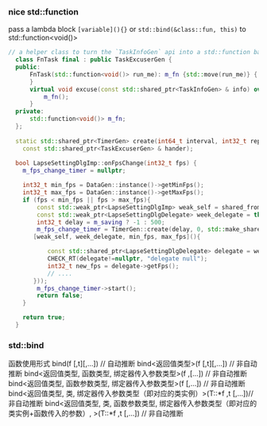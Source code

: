 ### nice std::function 
pass a lambda block `[variable](){}` or `std::bind(&class::fun, this)` to std::function<void()>  
  ```c++
  // a helper class to turn the `TaskInfoGen` api into a std::function based one
    class FnTask final : public TaskExcuserGen {
    public:
        FnTask(std::function<void()> run_me): m_fn {std::move(run_me)} {
        }
        virtual void excuse(const std::shared_ptr<TaskInfoGen> & info) override{
            m_fn();
        }
    private:
        std::function<void()> m_fn;
    };
    
    static std::shared_ptr<TimerGen> create(int64_t interval, int32_t repeat_times, 
      const std::shared_ptr<TaskExcuserGen> & hander);
      
    bool LapseSettingDlgImp::onFpsChange(int32_t fps) {
      m_fps_change_timer = nullptr;

      int32_t min_fps = DataGen::instance()->getMinFps();
      int32_t max_fps = DataGen::instance()->getMaxFps();
      if (fps < min_fps || fps > max_fps){
          const std::weak_ptr<LapseSettingDlgImp> weak_self = shared_from_this();
          const std::weak_ptr<LapseSettingDlgDelegate> week_delegate = this->m_delegate;
          int32_t delay = m_saving ? -1 : 500;
          m_fps_change_timer = TimerGen::create(delay, 0, std::make_shared<FnTask>(
         [weak_self, week_delegate, min_fps, max_fps](){

             const std::shared_ptr<LapseSettingDlgDelegate> delegate = week_delegate.lock();
             CHECK_RT(delegate!=nullptr, "delegate null");
             int32_t new_fps = delegate->getFps();
             // ....
         }));
          m_fps_change_timer->start();
          return false;
      }

      return true;
    }

  ```

### std::bind

函数使用形式
bind(f [,t][,…])                                                 // 自动推断
bind<返回值类型>(f [,t][,…])                                       // 非自动推断
bind<返回值类型, 函数类型, 绑定器传入参数类型>(f ,[…])                 // 非自动推断
bind<返回值类型, 函数参数类型, 绑定器传入参数类型>(f [,…])              // 非自动推断
bind<返回值类型, 类, 绑定器传入参数类型（即对应的类实例）>(T::*f ,t [,…])// 非自动推断
bind<返回值类型, 类, 函数参数类型, 绑定器传入参数类型（即对应的类实例+函数传入的参数）, >(T::*f ,t [,…])  // 非自动推断
